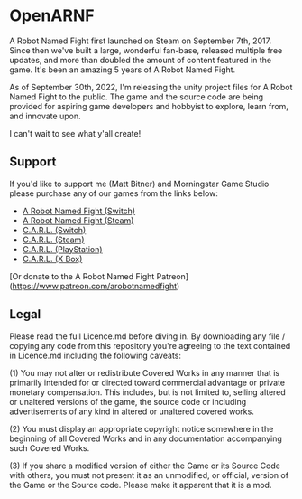# OpenARNF

A Robot Named Fight first launched on Steam on September 7th, 2017. Since then we've built a large, wonderful fan-base, released multiple free updates, and more than doubled the amount of content featured in the game. It's been an amazing 5 years of A Robot Named Fight.

As of September 30th, 2022, I'm releasing the unity project files for A Robot Named Fight to the public. The game and the source code are being provided for aspiring game developers and hobbyist to explore, learn from, and innovate upon.

I can't wait to see what y'all create!

## Support
If you'd like to support me (Matt Bitner) and Morningstar Game Studio please purchase any of our games from the links below:
- [A Robot Named Fight (Switch)](https://www.nintendo.com/store/products/a-robot-named-fight-switch/)
- [A Robot Named Fight (Steam)](https://store.steampowered.com/app/603530/A_Robot_Named_Fight/)
- [C.A.R.L. (Switch)](https://www.nintendo.com/store/products/c-a-r-l-switch/)
- [C.A.R.L. (Steam)](https://store.steampowered.com/app/513910/CARL/)
- [C.A.R.L. (PlayStation)](https://store.playstation.com/en-us/concept/10005618)
- [C.A.R.L. (X Box)](https://www.xbox.com/en-us/games/store/carl/9pff14lsqtqt)

[Or donate to the A Robot Named Fight Patreon] (https://www.patreon.com/arobotnamedfight)

## Legal

Please read the full Licence.md before diving in. By downloading any file / copying any code from this repository you're agreeing to the text contained in Licence.md including the following caveats:

(1) You may not alter or redistribute Covered Works in any manner that is primarily intended for or directed toward commercial advantage or private monetary compensation. This includes, but is not limited to, selling altered or unaltered versions of the game, the source code or including advertisements of any kind in altered or unaltered covered works.

(2) You must display an appropriate copyright notice somewhere in the beginning of all Covered Works and in any documentation accompanying such Covered Works.

(3) If you share a modified version of either the Game or its Source Code with others, you must not present it as an unmodified, or official, version of the Game or the Source code. Please make it apparent that it is a mod.

